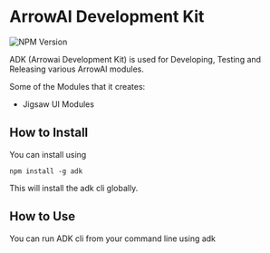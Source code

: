 # ArrowAI Development Kit

![NPM Version](https://img.shields.io/npm/v/%40arrowai%2Fadk)

ADK (Arrowai Development Kit) is used for Developing, Testing and Releasing various ArrowAI modules. 

Some of the Modules that it creates:
- Jigsaw UI Modules

## How to Install

You can install using 

```
npm install -g adk
```

This will install the adk cli globally.

## How to Use

You can run ADK cli from your command line using adk
